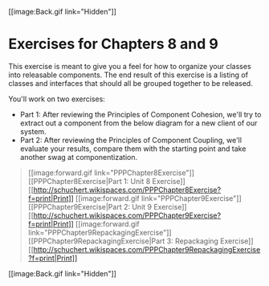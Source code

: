 [[image:Back.gif link="Hidden"]]

# Exercises for Chapters 8 and 9
This exercise is meant to give you a feel for how to organize your classes into releasable components. The end result of this exercise is a listing of classes and interfaces that should all be grouped together to be released.

You'll work on two exercises:
* Part 1: After reviewing the Principles of Component Cohesion, we'll try to extract out a component from the below diagram for a new client of our system.
* Part 2: After reviewing the Principles of Component Coupling, we'll evaluate your results, compare them with the starting point and take another swag at componentization.

> [[image:forward.gif link="PPPChapter8Exercise"]] [[PPPChapter8Exercise|Part 1: Unit 8 Exercise]] [[http://schuchert.wikispaces.com/PPPChapter8Exercise?f=print|Print]]
> [[image:forward.gif link="PPPChapter9Exercise"]] [[PPPChapter9Exercise|Part 2: Unit 9 Exercise]] [[http://schuchert.wikispaces.com/PPPChapter9Exercise?f=print|Print]]
> [[image:forward.gif link="PPPChapter9RepackagingExercise"]] [[PPPChapter9RepackagingExercise|Part 3: Repackaging Exercise]] [[http://schuchert.wikispaces.com/PPPChapter9RepackagingExercise?f=print|Print]]


[[image:Back.gif link="Hidden"]]
